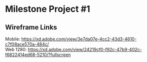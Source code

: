 # Milestone Project #1

## Wireframe Links<br>
Mobile: https://xd.adobe.com/view/3e7da07e-4cc2-43d3-4610-c7f08ace570a-484c/<br>
Web 1280: https://xd.adobe.com/view/24219cf0-f92c-47b9-402c-f6822414ed68-5210/?fullscreen


